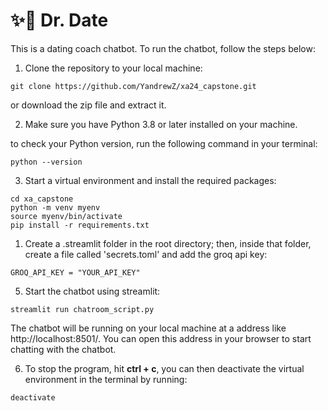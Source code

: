 
# ✨💬 Dr. Date

This is a dating coach chatbot. To run the chatbot, follow the steps below:

1. Clone the repository to your local machine:

```
git clone https://github.com/YandrewZ/xa24_capstone.git
```
or download the zip file and extract it.


2. Make sure you have Python 3.8 or later installed on your machine.
   
to check your Python version, run the following command in your terminal:

```
python --version
``` 

3. Start a virtual environment and install the required packages:

```
cd xa_capstone
python -m venv myenv
source myenv/bin/activate
pip install -r requirements.txt
```

1. Create a .streamlit folder in the root directory; then, inside that folder, create a file called 'secrets.toml' and add the groq api key:

```
GROQ_API_KEY = "YOUR_API_KEY"
```

5. Start the chatbot using streamlit:

```
streamlit run chatroom_script.py
```

The chatbot will be running on your local machine at a address like http://localhost:8501/. You can open this address in your browser to start chatting with the chatbot.


6. To stop the program, hit **ctrl + c**, you can then deactivate the virtual environment in the terminal by running:

```
deactivate
```
